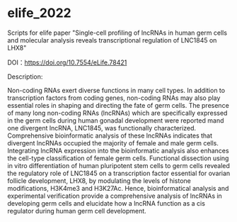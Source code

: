 # elife_2022
Scripts for elife paper "Single-cell profiling of lncRNAs in human germ cells and molecular analysis reveals transcriptional regulation of LNC1845 on LHX8"

DOI：https://doi.org/10.7554/eLife.78421

Description:

Non-coding RNAs exert diverse functions in many cell types. In addition to transcription factors from coding genes, non-coding RNAs may also play essential roles in shaping and directing the fate of germ cells. The presence of many long non-coding RNAs (lncRNAs) which are specifically expressed in the germ cells during human gonadal development were reported mand one divergent lncRNA, LNC1845, was functionally characterized. Comprehensive bioinformatic analysis of these lncRNAs indicates that divergent lncRNAs occupied the majority of female and male germ cells. Integrating lncRNA expression into the bioinformatic analysis also enhances the cell-type classification of female germ cells. Functional dissection using in vitro differentiation of human pluripotent stem cells to germ cells revealed the regulatory role of LNC1845 on a transcription factor essential for ovarian follicle development, LHX8, by modulating the levels of histone modifications, H3K4me3 and H3K27Ac. Hence, bioinformatical analysis and experimental verification provide a comprehensive analysis of lncRNAs in developing germ cells and elucidate how a lncRNA function as a cis regulator during human germ cell development.
